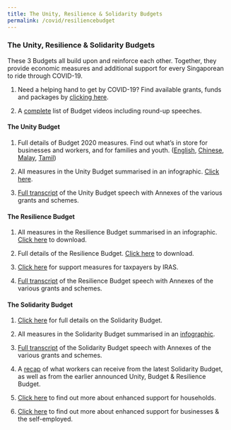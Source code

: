 ```yaml
---
title: The Unity, Resilience & Solidarity Budgets
permalink: /covid/resiliencebudget
---
```


### **The Unity, Resilience & Solidarity Budgets**

These 3 Budgets all build upon and reinforce each other. Together, they provide economic measures and additional support for every Singaporean to ride through COVID-19.

1. Need a helping hand to get by COVID-19? Find available grants, funds and packages by <a href="https://grants.life.gov.sg/" target='_blank'>clicking here</a>.

2. A <a href="https://www.singaporebudget.gov.sg/budget_2020/budget-videos#content" target='_blank'>complete</a> list of Budget videos including round-up speeches. 

#### **The Unity Budget**

1. Full details of Budget 2020 measures. Find out what’s in store for businesses and workers, and for families and youth. (<a href="https://www.singaporebudget.gov.sg/budget_2020/budget-measures/budget-booklet/budget-booklet-eng" target='_blank'>English</a>, <a href="https://www.singaporebudget.gov.sg/budget_2020/budget-measures/budget-booklet/budget-booklet-chi" target='_blank'>Chinese</a>, <a href="https://www.singaporebudget.gov.sg/budget_2020/budget-measures/budget-booklet/budget-booklet-mal" target='_blank'>Malay</a>, <a href="https://www.singaporebudget.gov.sg/budget_2020/budget-measures/budget-booklet/budget-booklet-tml" target='_blank'>Tamil</a>)  

2. All measures in the Unity Budget summarised in an infographic. <a href="https://www.singaporebudget.gov.sg/docs/default-source/budget_2020/download/pdf/fy2020_budget_summary.pdf" target='_blank'>Click here</a>.

2. <a href='https://www.singaporebudget.gov.sg/budget_2020/budget-speech' target="_blank">Full transcript</a> of the Unity Budget speech with Annexes of the various grants and schemes.


#### **The Resilience Budget**

1. All measures in the Resilience Budget summarised in an infographic. <a href='https://www.singaporebudget.gov.sg/docs/default-source/budget_2020/download/pdf/fy2020_supplementary_audience_centric_Infographic.pdf' target='_blank'>Click here</a> to download.

2. Full details of the Resilience Budget. <a href='https://www.singaporebudget.gov.sg/docs/default-source/budget_2020/download/pdf/fy2020_supplementary_budget_booklet_eng.PDF' target='_blank'>Click here</a> to download.

3. <a href='https://www.iras.gov.sg/irashome/News-and-Events/Singapore-Budget/Resilience-Budget-and-Solidarity-Budget---Support-Measures-for-Taxpayers/' target="_blank">Click here</a> for support measures for taxpayers by IRAS.

4. <a href='https://www.singaporebudget.gov.sg/budget_2020/resilience-budget/supplementary-budget-statement' target="_blank">Full transcript</a> of the Resilience Budget speech with Annexes of the various grants and schemes.

#### **The Solidarity Budget**

1. <a href='https://www.singaporebudget.gov.sg/budget_2020/solidarity-budget/solidarity-budget-measures/solidarity-budget-booklet-eng' target='_blank'>Click here</a> for full details on the Solidarity Budget.

2. All measures in the Solidarity Budget summarised in an <a href='https://www.singaporebudget.gov.sg/docs/default-source/budget_2020/download/pdf/fy2020_solidarity_infographic.pdf' target='_blank'>infographic</a>.

3. <a href='https://www.singaporebudget.gov.sg/budget_2020/solidarity-budget/solidarity-budget-statement' target='_blank'>Full transcript</a> of the Solidarity Budget speech with Annexes of the various grants and schemes.

4. A <a href='https://www.gov.sg/article/solidarity-budget-2020-more-support-for-workers-during-the-circuit-breaker-phase' target='_blank'>recap</a> of what workers can receive from the latest Solidarity Budget, as well as from the earlier announced Unity, Budget & Resilience Budget.

5. <a href='https://www.singaporebudget.gov.sg/docs/default-source/budget_2020/download/pdf/households-disbursement.pdf' target='_blank'>Click here</a> to find out more about enhanced support for households.

6. <a href='https://www.singaporebudget.gov.sg/docs/default-source/budget_2020/download/pdf/business-disbursement.pdf' target='_blank'>Click here</a> to find out more about enhanced support for businesses & the self-employed.

